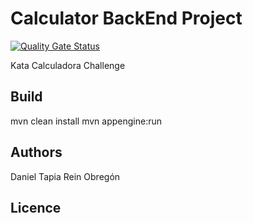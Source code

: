 # Calculator BackEnd Project

[![Quality Gate Status](https://sonarcloud.io/api/project_badges/measure?project=appvengers_calculator&metric=alert_status)](https://sonarcloud.io/dashboard?id=appvengers_calculator)

Kata Calculadora Challenge

## Build

mvn clean install
mvn appengine:run

## Authors
Daniel Tapia
Rein Obregón

## Licence

